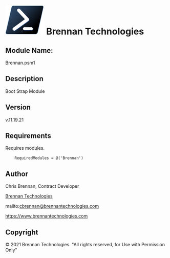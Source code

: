 # ![](Docs/ps_black_64.svg) Brennan Technologies #

## Module Name: ##
Brennan.psm1

## Description ##
Boot Strap Module

## Version ##
v.11.19.21

## Requirements ##
Requires modules.

```
    RequiredModules = @('Brennan')
```

## Author ##
Chris Brennan, Contract Developer

[Brennan Technologies](https://www.brennantechnologies.com)

mailto:cbrennan@brennantechnologies.com

https://www.brennantechnologies.com

## Copyright ##
&copy; 2021 Brennan Technologies. "All rights reserved, for Use with Permission Only"
	

	
	
